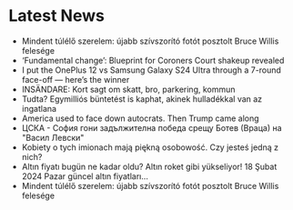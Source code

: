 # Latest News
-  Mindent túlélő szerelem: újabb szívszorító fotót posztolt Bruce Willis felesége
-  ‘Fundamental change’: Blueprint for Coroners Court shakeup revealed
-  I put the OnePlus 12 vs Samsung Galaxy S24 Ultra through a 7-round face-off — here’s the winner
-  INSÄNDARE: Kort sagt om skatt, bro, parkering, kommun
-  Tudta? Egymilliós büntetést is kaphat, akinek hulladékkal van az ingatlana
-  America used to face down autocrats. Then Trump came along
-  ЦСКА - София гони задължителна победа срещу Ботев (Враца) на "Васил Левски"
-  Kobiety o tych imionach mają piękną osobowość. Czy jesteś jedną z nich?
-  Altın fiyatı bugün ne kadar oldu? Altın roket gibi yükseliyor! 18 Şubat 2024 Pazar güncel altın fiyatları...
-  Mindent túlélő szerelem: újabb szívszorító fotót posztolt Bruce Willis felesége
